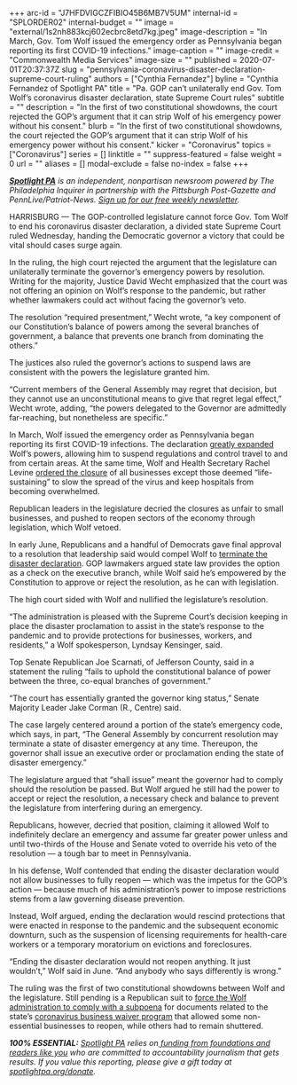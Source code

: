 +++
arc-id = "J7HFDVIGCZFIBIO45B6MB7V5UM"
internal-id = "SPLORDER02"
internal-budget = ""
image = "external/1s2nh883kcj602ecbrc8etd7kg.jpeg"
image-description = "In March, Gov. Tom Wolf issued the emergency order as Pennsylvania began reporting its first COVID-19 infections."
image-caption = ""
image-credit = "Commonwealth Media Services"
image-size = ""
published = 2020-07-01T20:37:37Z
slug = "pennsylvania-coronavirus-disaster-declaration-supreme-court-ruling"
authors = ["Cynthia Fernandez"]
byline = "Cynthia Fernandez of Spotlight PA"
title = "Pa. GOP can’t unilaterally end Gov. Tom Wolf’s coronavirus disaster declaration, state Supreme Court rules"
subtitle = ""
description = "In the first of two constitutional showdowns, the court rejected the GOP’s argument that it can strip Wolf of his emergency power without his consent."
blurb = "In the first of two constitutional showdowns, the court rejected the GOP’s argument that it can strip Wolf of his emergency power without his consent."
kicker = "Coronavirus"
topics = ["Coronavirus"]
series = []
linktitle = ""
suppress-featured = false
weight = 0
url = ""
aliases = []
modal-exclude = false
no-index = false
+++

<a href="https://www.spotlightpa.org/"><i><b>Spotlight PA</b></i></a><i> is an independent, nonpartisan newsroom powered by The Philadelphia Inquirer in partnership with the Pittsburgh Post-Gazette and PennLive/Patriot-News. </i><a href="https://www.spotlightpa.org/newsletters"><i>Sign up for our free weekly newsletter</i></a><i>.</i>

HARRISBURG — The GOP-controlled legislature cannot force Gov. Tom Wolf to end his coronavirus disaster declaration, a divided state Supreme Court ruled Wednesday, handing the Democratic governor a victory that could be vital should cases surge again.

In the ruling, the high court rejected the argument that the legislature can unilaterally terminate the governor’s emergency powers by resolution. Writing for the majority, Justice David Wecht emphasized that the court was not offering an opinion on Wolf’s response to the pandemic, but rather whether lawmakers could act without facing the governor’s veto.

The resolution “required presentment,” Wecht wrote, “a key component of our Constitution’s balance of powers among the several branches of government, a balance that prevents one branch from dominating the others.”

The justices also ruled the governor’s actions to suspend laws are consistent with the powers the legislature granted him.

“Current members of the General Assembly may regret that decision, but they cannot use an unconstitutional means to give that regret legal effect,” Wecht wrote, adding, “the powers delegated to the Governor are admittedly far-reaching, but nonetheless are specific.”

<script src="https://www.spotlightpa.org/embed.js" async></script><div data-spl-embed-version="1" data-spl-src="https://www.spotlightpa.org/embeds/newsletter/"></div>

In March, Wolf issued the emergency order as Pennsylvania began reporting its first COVID-19 infections. The declaration <a href="https://www.spotlightpa.org/news/2020/03/coronavirus-tom-wolf-emergency-powers-pennsylvania/">greatly expanded</a> Wolf’s powers, allowing him to suspend regulations and control travel to and from certain areas. At the same time, Wolf and Health Secretary Rachel Levine <a href="https://www.spotlightpa.org/news/2020/03/pennsylvania-shutdown-lifesustaining-businesses-tom-wolf-shut-down/">ordered the closure</a> of all businesses except those deemed “life-sustaining” to slow the spread of the virus and keep hospitals from becoming overwhelmed. 

Republican leaders in the legislature decried the closures as unfair to small businesses, and pushed to reopen sectors of the economy through legislation, which Wolf vetoed. 

In early June, Republicans and a handful of Democrats gave final approval to a resolution that leadership said would compel Wolf to <a href="https://www.spotlightpa.org/news/2020/06/pennsylvania-coronavirus-emergency-resolution-court-battle/">terminate the disaster declaration</a>. GOP lawmakers argued state law provides the option as a check on the executive branch, while Wolf said he’s empowered by the Constitution to approve or reject the resolution, as he can with legislation.

The high court sided with Wolf and nullified the legislature’s resolution. 

“The administration is pleased with the Supreme Court’s decision keeping in place the disaster proclamation to assist in the state’s response to the pandemic and to provide protections for businesses, workers, and residents,” a Wolf spokesperson, Lyndsay Kensinger, said.

Top Senate Republican Joe Scarnati, of Jefferson County, said in a statement the ruling “fails to uphold the constitutional balance of power between the three, co-equal branches of government.”

“The court has essentially granted the governor king status,” Senate Majority Leader Jake Corman (R., Centre) said.

The case largely centered around a portion of the state’s emergency code, which says, in part, “The General Assembly by concurrent resolution may terminate a state of disaster emergency at any time. Thereupon, the governor shall issue an executive order or proclamation ending the state of disaster emergency.”

The legislature argued that “shall issue” meant the governor had to comply should the resolution be passed. But Wolf argued he still had the power to accept or reject the resolution, a necessary check and balance to prevent the legislature from interfering during an emergency.

Republicans, however, decried that position, claiming it allowed Wolf to indefinitely declare an emergency and assume far greater power unless and until two-thirds of the House and Senate voted to override his veto of the resolution — a tough bar to meet in Pennsylvania.

In his defense, Wolf contended that ending the disaster declaration would not allow businesses to fully reopen — which was the impetus for the GOP’s action — because much of his administration’s power to impose restrictions stems from a law governing disease prevention. 

<script src="https://www.spotlightpa.org/embed.js" async></script><div data-spl-embed-version="1" data-spl-src="https://www.spotlightpa.org/embeds/donate/"></div>

Instead, Wolf argued, ending the declaration would rescind protections that were enacted in response to the pandemic and the subsequent economic downturn, such as the suspension of licensing requirements for health-care workers or a temporary moratorium on evictions and foreclosures.

“Ending the disaster declaration would not reopen anything. It just wouldn’t,” Wolf said in June. “And anybody who says differently is wrong.”

The ruling was the first of two constitutional showdowns between Wolf and the legislature. Still pending is a Republican suit to <a href="https://www.spotlightpa.org/news/2020/05/pennsylvania-business-waiver-court-gop-tom-wolf/">force the Wolf administration to comply with a subpoena</a> for documents related to the state’s <a href="https://www.spotlightpa.org/news/2020/06/coronavirus-business-waivers-pennsylvania-shutdown-governor-tom-wolf/">coronavirus business waiver program</a> that allowed some non-essential businesses to reopen, while others had to remain shuttered.

<i><b>100% ESSENTIAL:</b></i> <a href="https://www.spotlightpa.org/"><i>Spotlight PA</i></a><i> relies on</i><a href="https://www.spotlightpa.org/support"><i> funding from foundations and readers like you</i></a><i> who are committed to accountability journalism that gets results. If you value this reporting, please give a gift today at </i><a href="https://www.spotlightpa.org/donate"><i>spotlightpa.org/donate</i></a><i>.</i>

<script src="https://www.spotlightpa.org/embed.js" async></script><div data-spl-embed-version="1" data-spl-src="https://www.spotlightpa.org/embeds/tips/?tip_text=Do%20you%20have%20a%20tip%20about%20%3Cb%3Ehow%20Pa.'s%20government%20is%20responding%20to%20the%20coronavirus%3C%2Fb%3E%3F%20Tell%20us."></div>

